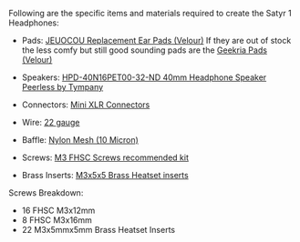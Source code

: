 Following are the specific items and materials required to create the Satyr 1 Headphones:

* Pads: [JEUOCOU Replacement Ear Pads (Velour)](https://www.amazon.com/dp/B0B3GVK9D4)
  If they are out of stock the less comfy but still good sounding pads are the [Geekria Pads (Velour)](https://www.amazon.com/gp/product/B07CL75L81)
                
* Speakers: [HPD-40N16PET00-32-ND   40mm Headphone Speaker Peerless by Tympany](https://www.digikey.com/en/products/detail/peerless-by-tymphany/hpd-40n16pet00-32/6211127)
                
* Connectors: [Mini XLR Connectors](https://www.amazon.com/dp/B07GTDWNM4)
                
* Wire: [22 gauge](https://www.amazon.com/dp/B077XBWX8V)
                       
* Baffle: [Nylon Mesh (10 Micron)](https://www.amazon.com/gp/product/B08X23FN6R)
                
* Screws: [M3 FHSC Screws recommended kit](https://www.amazon.com/gp/product/B086MC31JT)
                   
* Brass Inserts: [M3x5x5 Brass Heatset inserts](https://www.amazon.com/gp/product/B07TZ37HXJ)



Screws Breakdown:
* 16 FHSC M3x12mm
* 8 FHSC M3x16mm
* 22 M3x5mmx5mm Brass Heatset Inserts
